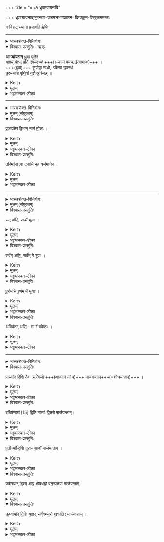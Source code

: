 +++
title = "०५.१ ध्रुवाप्यायनादि"

+++
ध्रुवाप्यायनाद्यनुमन्त्रण-यजमानभागप्राशन- दिग्व्यूहन-विष्णुक्रममन्त्राः

१ विराट् स्थाना
प्रजापतिर्ऋषिः


_______
<details><summary>भास्करोक्त-विनियोगः</summary>

1ध्रुवाम् आप्यायमानाम् अनुमन्त्रयते - आ प्यायतामिति । 
</details>

<details open><summary>विश्वास-प्रस्तुतिः - ऋक्</summary>

**आ प्या॑यतान्** ध्रु॒वा घृ॒तेन॑  
य॒ज्ञय्ँ य॑ज्ञ॒म् प्रति॑ देव॒यद्भ्यः॑ +++(←कामे क्यच्, ईत्वाभावः)+++ ।   
+++(ध्रुवा)+++ सू॒र्याया॒ ऊधो, ऽदि॑त्या उ॒पस्थ॑,  
उ॒रु-धा॑रा पृथि॒वी य॒ज्ञे अ॒स्मिन्न्  ॥
</details>

<details><summary>Keith</summary>

Let the Dhruva swell with ghee,  
For each sacrifice for the worshippers;  
In the udder of the sun maiden, in the lap of Aditi,  
Broad streamed be the earth at this sacrifice.
</details>


<details><summary>मूलम्</summary>

आ प्या॑यतान्ध्रु॒वा घृ॒तेन॑ य॒ज्ञय्ँय॑ज्ञ॒म्प्रति॑ देव॒यद्भ्यः॑ ।   
सू॒र्याया॒ ऊधोऽदि॑त्या उ॒पस्थ॑ उ॒रुधा॑रा पृथि॒वी य॒ज्ञे अ॒स्मिन्न्  ॥
</details>

<details><summary>भट्टभास्कर-टीका</summary>

इयं विराट्त्रिष्टुप् ॥ **आप्यायतां** वर्धतां सदा पूर्यतां **घृतेन ध्रुवा** । **यज्ञंयज्ञं प्रति** सर्वेषु यज्ञेषु । वीप्सायां प्रतेः कर्म-प्रवचनीयत्वम् । **देवयद्भ्यः** देवानात्मन इच्छद्भ्यः । 'न छन्दस्य् अपुत्रस्य' इतीत्वाभावः । देवान् वा **देवयद्भ्यः** तृप्तान् क्रीडयद्भ्यः ऋत्विग्भ्यः । यथा तेभ्यः पर्याप्तं भवति तथा **आप्यायताम्** । द्वितीयपक्षे लसार्वधातुकानुदात्तत्वाभावश् छान्दसः । सैव ध्रुवा विशेष्यते - सूर्यायास्सूर्यवत्याः द्योस्तिष्ठद्गोस्थनीयायाः ऊधः अधोगतापीनभाग स्थानीया । 'सूर्याद्देवतायां चाप्' । अदित्या अदीनायाः पृथिव्या उत्तानायाः उत्सङ्गस्थाना; सर्वोपजीव्यत्वात् । देवमातुरेव वोपस्थ उत्सङ्गः, देवानामुपलालनस्थानत्वात् ।  

किञ्च - **उरुधारा** महाधारा सन्तत-प्रस्नवनी **पृथिवी** विस्तीर्णा । यद्वा - **उरुधारा पृथिवी** महार्थसाधनपृथिवीस्थानीया । तादृशी **ध्रुवा ऽस्मिन् यज्ञे** सर्वयज्ञार्थमाप्यायतामिति ॥
</details>

_______
<details><summary>भास्करोक्त-विनियोगः</summary>

2यजमानभागं प्राश्नाति - प्रजापतेरिति ॥ 
</details>

<details><summary>मूलम् (संयुक्तम्)</summary>

प्र॒जाप॑तेर्वि॒भान्नाम॑ लो॒कस्तस्मिꣵ॑स्त्वा दधामि स॒ह यज॑मानेन 
</details>

<details open><summary>विश्वास-प्रस्तुतिः</summary>

प्र॒जाप॑तेर् वि॒भान् नाम॑ लो॒कः  ।  
</details>

<details><summary>Keith</summary>

Prajapati's is the world called Vibhan. 
</details>


<details><summary>मूलम्</summary>

प्र॒जाप॑तेर्वि॒भान्नाम॑ लो॒कः  ।  
</details>

<details><summary>भट्टभास्कर-टीका</summary>

प्रजापतेर्लोको विभान् सूर्यादिभिर्यो विविधं भाति, सूर्यादिरहितं स्वतेजसा वा, स पुनरयं लोकः । 'अयं वै प्रजापतेः' इत्यादि ब्राह्मणम् ।
</details>

<details open><summary>विश्वास-प्रस्तुतिः</summary>

तस्मिꣵ॑स् त्वा दधामि स॒ह यज॑मानेन ।
</details>

<details><summary>Keith</summary>

In it I place thee along with the sacrificer.
</details>

<details><summary>मूलम्</summary>

तस्मिꣵ॑स्त्वा दधामि स॒ह यज॑मानेन ।
</details>

<details><summary>भट्टभास्कर-टीका</summary>

तस्मिन् लोके त्वां दधामि स्थापयामि यजमानेन मया सह हे यजमानभाग ॥
</details>

_______
<details><summary>भास्करोक्त-विनियोगः</summary>

3पूर्णपात्र आनीयमाने यजमानं वाचयति - सदसीत्यादि ॥ 
</details>



<details><summary>मूलम् (संयुक्तम्)</summary>

सद॑सि॒ सन्मे॑ भूया॒स्सर्व॑मसि॒ सर्व॑म्मे भूयाᳶ पू॒र्णम॑सि पू॒र्णम्मे॑ भूया॒ अख्षि॑तमसि॒ मा मे᳚ ख्षेष्ठाः 
</details>

<details open><summary>विश्वास-प्रस्तुतिः</summary>

सद् अ॑सि॒, सन्मे॑ भूयाः ।
</details>

<details><summary>Keith</summary>

Thou art real, be real for me; 
</details>

<details><summary>मूलम्</summary>

सद॑सि॒ सन्मे॑ भूयाः ।
</details>

<details><summary>भट्टभास्कर-टीका</summary>

सत् सत्ताविष्टं यावत्किञ्चित्तत्सर्वं त्वमसि । तस्मात्त्वं सत्ताविष्टं सर्वं मे मम भूयाः भव, सर्वस्य सत्तासाधनं भूयाः, न किञ्चिदप्यसन्मे भूयात् । यद्वा - सत् शोभनमसि; तस्माद्यावत्किञ्चिच्छोभनं नः तत्सर्वं मे भूयाः,
</details>

<details open><summary>विश्वास-प्रस्तुतिः</summary>

सर्व॑म् असि॒, सर्व॑म् मे भूयाः ।
</details>

<details><summary>Keith</summary>

thou art all, be all for me;
</details>


<details><summary>मूलम्</summary>

सर्व॑मसि॒ सर्व॑म्मे भूयाः ।
</details>

<details><summary>भट्टभास्कर-टीका</summary>

सर्वं सर्वात्मकमसि, त्वत्तोन्यन्न किञ्चिदस्ति; तस्मात्सर्वमिष्टं मम त्वं भूयाः,
</details>

<details open><summary>विश्वास-प्रस्तुतिः</summary>

पू॒र्णम॑सि पू॒र्णम् मे॑ भूयाः ।
</details>

<details><summary>Keith</summary>

thou art full, be full for me; 
</details>

<details><summary>मूलम्</summary>

पू॒र्णम॑सि पू॒र्णम्मे॑ भूयाः ।
</details>

<details><summary>भट्टभास्कर-टीका</summary>

पूर्णं पर्याप्तं सर्वसमृद्धिभिः आप्यायितमसि । 'वा दान्तशान्त' इति निष्ठान्तो निपात्यते । तस्मात्त्वं मम पर्याप्तमभिमतं भूयाः । शोभनं च कृत्स्नं च पर्याप्तं च ममाभिमतं सम्पादयेति भावः ।
</details>

<details open><summary>विश्वास-प्रस्तुतिः</summary>

अख्षि॑तम् असि॒ - मा मे᳚ ख्षेष्ठाः ।
</details>

<details><summary>Keith</summary>

thou art imperishable, perish not for me.
</details>

<details><summary>मूलम्</summary>

अख्षि॑तमसि॒ मा मे᳚ ख्षेष्ठाः ।
</details>

<details><summary>भट्टभास्कर-टीका</summary>

अक्षितमनुपक्षीणमसि; तस्मान्मद्विषये मा क्षेष्ठाः क्षयं मा गाः, मित्रमिव वर्तस्वेति ॥
</details>

_______
<details><summary>भास्करोक्त-विनियोगः</summary>

4-8दिशो व्युत्सिञ्चति - प्राच्यामित्यादि ॥ अत्र ब्राह्मणम् । 'सर्वाणि वै भूतानि व्रतमुपयन्तमनूपयन्ति' इति । 
</details>

<details open><summary>विश्वास-प्रस्तुतिः</summary>

प्राच्या᳚न् दि॒शि दे॒वा ऋ॒त्विजो॑ +++(आत्मानं मां च)+++ मार्जयन्ताम्+++(=शोधयन्ताम्)+++ ।
</details>

<details><summary>Keith</summary>

In the eastern quarter may the gods, the priests, make (me) bright; 
</details>


<details><summary>मूलम्</summary>

प्राच्या᳚न्दि॒शि दे॒वा ऋ॒त्विजो॑ मार्जयन्ताम् ।
</details>

<details><summary>भट्टभास्कर-टीका</summary>

ततः प्राच्यां दिशि व्यवस्थिताः ये देवा ऋत्विजश्च ते इदानीं मार्जयन्तां आत्मानं मां च शोधयन्ताम् । 'एष वै दर्शपूणमासयोरवभृथः' इत्यादि ब्राह्मणम् ।
</details>

<details open><summary>विश्वास-प्रस्तुतिः</summary>

दख्षि॑णायां [15] दि॒शि मासाः᳚ पि॒तरो॑ मार्जयन्ताम्।  
</details>

<details><summary>Keith</summary>

in the southern [1] quarter may the months, the fathers, make (me) bright; 
</details>


<details><summary>मूलम्</summary>

दख्षि॑णायां [15] दि॒शि मासाः᳚ पि॒तरो॑ मार्जयन्ताम्।  
</details>

<details><summary>भट्टभास्कर-टीका</summary>

एतेन दक्षिणायामित्यादयो व्याख्याताः । मासास्त्रिंशदहोरात्रात्मकाः । पितरस्स्वपित्रादयः, सोमपितृमदादयश्च ।
</details>

<details open><summary>विश्वास-प्रस्तुतिः</summary>

प्र॒तीच्या᳚न्दि॒शि गृ॒हाᳶ प॒शवो॑ मार्जयन्ताम् ।  
</details>

<details><summary>Keith</summary>

in the western quarter may the houses, the cattle, make (me) bright; 
</details>

<details><summary>मूलम्</summary>

प्र॒तीच्या᳚न्दि॒शि गृ॒हाᳶ प॒शवो॑ मार्जयन्ताम् ।  
</details>

<details><summary>भट्टभास्कर-टीका</summary>

गृहा आवसथाः येषु निवसन्ति जन्तवः । पशवः द्विविधाः ग्राम्या आरण्याश्च द्विचतुष्पदात्मकाः दोहनवहनादिकार्यक्षमाः ।
</details>

<details open><summary>विश्वास-प्रस्तुतिः</summary>

उदी᳚च्यान् दि॒श्य् आप॒ ओष॑धयो॒ वन॒स्पत॑यो मार्जयन्ताम्
</details>

<details><summary>Keith</summary>

in the northern quarter may the waters, the plants, the trees make (me) bright; 
</details>




<details><summary>मूलम्</summary>

उदी᳚च्यान्दि॒श्याप॒ ओष॑धयो॒ वन॒स्पत॑यो मार्जयन्ताम्
</details>


<details open><summary>विश्वास-प्रस्तुतिः</summary>

ऊ॒र्ध्वाया᳚न् दि॒शि य॒ज्ञस् स॑व्ँवथ्स॒रो य॒ज्ञप॑तिर् मार्जयन्ताम् ।
</details>

<details><summary>Keith</summary>

in the zenith may the sacrifice, the year, the lord of the sacrifice make (me) bright.
</details>

<details><summary>मूलम्</summary>

ऊ॒र्ध्वाया᳚न् दि॒शि य॒ज्ञस्स॑व्ँवथ्स॒रो य॒ज्ञप॑तिर्मार्जयन्ताम् ।
</details>

<details><summary>भट्टभास्कर-टीका</summary>

यज्ञो दर्शपूर्णमासादिः । संवत्सरो द्वादशमासात्मकः । यज्ञपतिर्यजमानः, सृष्ट्यादिकृत्प्रजापतिर्वा । शिष्टं स्पष्टम् ॥
</details>

